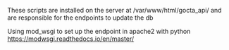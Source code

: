 These scripts are installed on the server at /var/www/html/gocta_api/
and are responsible for the endpoints to update the db

Using mod_wsgi to set up the endpoint in apache2 with python https://modwsgi.readthedocs.io/en/master/
